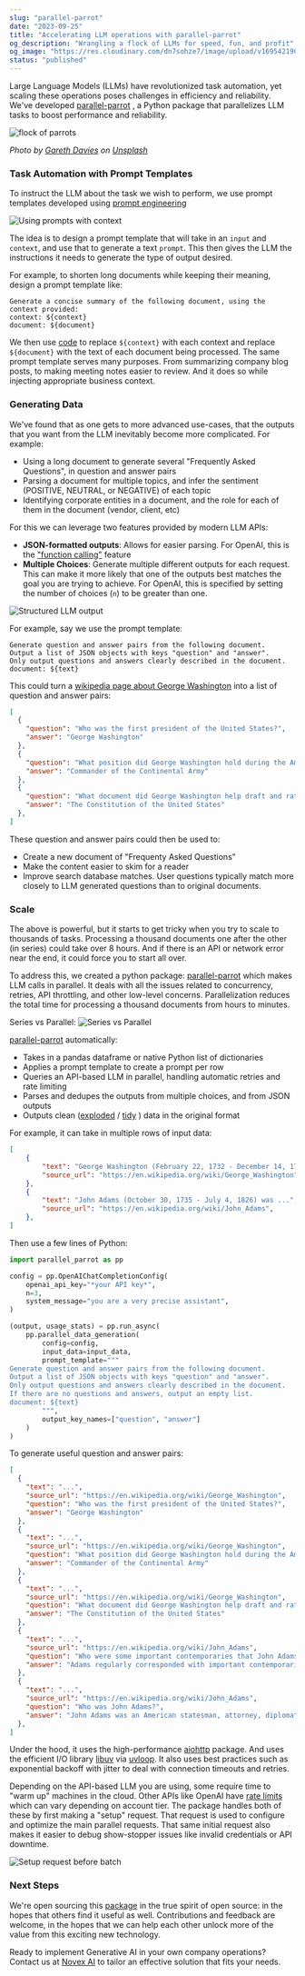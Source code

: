 ```yaml
---
slug: "parallel-parrot"
date: "2023-09-25"
title: "Accelerating LLM operations with parallel-parrot"
og_description: "Wrangling a flock of LLMs for speed, fun, and profit"
og_image: "https://res.cloudinary.com/dn7sohze7/image/upload/v1695421900/parallel-parrot/0002-gareth-davies-EGcfyDiUv58-unsplash.jpg"
status: "published"
---
```


Large Language Models (LLMs) have revolutionized task automation, yet scaling these
operations poses challenges in efficiency and reliability.
We've developed [parallel-parrot](https://pypi.org/project/parallel-parrot/)
, a Python package that parallelizes LLM tasks to boost performance and reliability.

![flock of parrots](./0002-gareth-davies-EGcfyDiUv58-unsplash.jpg)

*Photo by [Gareth Davies](https://unsplash.com/@gdfoto?utm_source=unsplash&utm_medium=referral&utm_content=creditCopyText)
 on [Unsplash](https://unsplash.com/photos/EGcfyDiUv58?utm_source=unsplash&utm_medium=referral&utm_content=creditCopyText)* 

### Task Automation with Prompt Templates

To instruct the LLM about the task we wish to perform, we use prompt templates
developed using [prompt engineering](https://www.promptingguide.ai/)

![Using prompts with context](./0002-parallel-parrot-1.drawio.png)

The idea is to design a prompt template that will take in an `input` and 
`context`, and use that to generate a text `prompt`.  This then gives the LLM the instructions it needs to generate the type of output desired.

For example, to shorten long documents while keeping their meaning, design a prompt template like:

```
Generate a concise summary of the following document, using the context provided:
context: ${context}
document: ${document}
```

We then use [code](https://peps.python.org/pep-0292/) to replace `${context}` with each context and replace `${document}` with the text of each document being processed.
The same prompt template serves many purposes. From summarizing company blog posts, to making meeting notes easier to review.  And it does so while injecting appropriate business context.

### Generating Data

We've found that as one gets to more advanced use-cases, that the outputs that you want from the LLM inevitably become more complicated.  For example:

- Using a long document to generate several "Frequently Asked Questions", in question and answer pairs
- Parsing a document for multiple topics, and infer the sentiment (POSITIVE, NEUTRAL, or NEGATIVE) of each topic
- Identifying corporate entities in a document, and the role for each of them in the document (vendor, client, etc)

For this we can leverage two features provided by modern LLM APIs:
- __JSON-formatted outputs__: Allows for easier parsing.  For OpenAI, this is the ["function calling"](https://platform.openai.com/docs/guides/gpt/chat-completions-api) feature
- __Multiple Choices__:  Generate multiple different outputs for each request.  This can make it more likely that one of the outputs best matches the goal you are trying to achieve.  For OpenAI, this is specified by setting the number of choices (`n`) to be greater than one.

![Structured LLM output](./0002-parallel-parrot-2.drawio.png)

For example, say we use the prompt template:
```
Generate question and answer pairs from the following document.
Output a list of JSON objects with keys "question" and "answer".
Only output questions and answers clearly described in the document.
document: ${text}
```

This could turn a [wikipedia page about George Washington](https://en.wikipedia.org/wiki/George_Washington) into a list of question and answer pairs:

```json
[
  {
    "question": "Who was the first president of the United States?",
    "answer": "George Washington"
  },
  {
    "question": "What position did George Washington hold during the American Revolutionary War?",
    "answer": "Commander of the Continental Army"
  },
  {
    "question": "What document did George Washington help draft and ratify?",
    "answer": "The Constitution of the United States"
  },
]
```

These question and answer pairs could then be used to:
- Create a new document of "Frequenty Asked Questions"
- Make the content easier to skim for a reader
- Improve search database matches.  User questions typically match more closely to LLM generated questions than to original documents.

### Scale

The above is powerful, but it starts to get tricky when you try to scale to thousands of tasks.  Processing a thousand documents one after the other (in series) could take over 8 hours.  And if there is an API or network error near the end, it could force you to start all over.

To address this, we created a python package: [parallel-parrot](https://pypi.org/project/parallel-parrot/) which makes LLM calls in parallel.  It deals with all the issues related to concurrency, retries, API throttling, and other low-level concerns.  Parallelization reduces the total time for processing a thousand documents from hours to minutes.

Series vs Parallel:
![Series vs Parallel](./0002-parallel-parrot-3.drawio.png)

[parallel-parrot](https://pypi.org/project/parallel-parrot/) automatically:
- Takes in a pandas dataframe or native Python list of dictionaries
- Applies a prompt template to create a prompt per row
- Queries an API-based LLM in parallel, handling automatic retries and rate limiting
- Parses and dedupes the outputs from multiple choices, and from JSON outputs
- Outputs clean ([exploded](https://towardsdatascience.com/why-and-how-to-explode-a-list-like-column-to-rows-in-pandas-b69c3391c01c/) / [tidy](https://cran.r-project.org/web/packages/tidyr/vignettes/tidy-data.html) ) data in the original format

For example, it can take in multiple rows of input data:

```json
[
    {
        "text": "George Washington (February 22, 1732 - December 14, 1799) was ...",
        "source_url": "https://en.wikipedia.org/wiki/George_Washington",
    },
    {
        "text": "John Adams (October 30, 1735 - July 4, 1826) was ...",
        "source_url": "https://en.wikipedia.org/wiki/John_Adams",
    },
]

```

Then use a few lines of Python:

```python
import parallel_parrot as pp

config = pp.OpenAIChatCompletionConfig(
    openai_api_key="*your API key*",
    n=3,
    system_message="you are a very precise assistant",
)

(output, usage_stats) = pp.run_async(
    pp.parallel_data_generation(
        config=config,
        input_data=input_data,
        prompt_template="""
Generate question and answer pairs from the following document.
Output a list of JSON objects with keys "question" and "answer".
Only output questions and answers clearly described in the document.
If there are no questions and answers, output an empty list.
document: ${text}
        """,
        output_key_names=["question", "answer"]
    )
)
```

To generate useful question and answer pairs:

```json
[
  {
    "text": "...",
    "source_url": "https://en.wikipedia.org/wiki/George_Washington",
    "question": "Who was the first president of the United States?",
    "answer": "George Washington"
  },
  {
    "text": "...",
    "source_url": "https://en.wikipedia.org/wiki/George_Washington",
    "question": "What position did George Washington hold during the American Revolutionary War?",
    "answer": "Commander of the Continental Army"
  },
  {
    "text": "...",
    "source_url": "https://en.wikipedia.org/wiki/George_Washington",
    "question": "What document did George Washington help draft and ratify?",
    "answer": "The Constitution of the United States"
  },
  {
    "text": "...",
    "source_url": "https://en.wikipedia.org/wiki/John_Adams",
    "question": "Who were some important contemporaries that John Adams corresponded with?",
    "answer": "Adams regularly corresponded with important contemporaries, including his wife and adviser Abigail Adams and his friend and political rival Thomas Jefferson."
  },
  {
    "text": "...",
    "source_url": "https://en.wikipedia.org/wiki/John_Adams",
    "question": "Who was John Adams?",
    "answer": "John Adams was an American statesman, attorney, diplomat, writer, and Founding Father."
  },
]
```

Under the hood, it uses the high-performance [aiohttp](https://docs.aiohttp.org/en/stable/) package.  And uses the efficient I/O library [libuv](https://libuv.org/) via [uvloop](https://github.com/MagicStack/uvloop).  It also uses best practices such as exponential backoff with jitter to deal with connection timeouts and retries.

Depending on the API-based LLM you are using, some require time to "warm up" machines in the cloud.  Other APIs like OpenAI have [rate limits](https://platform.openai.com/docs/guides/rate-limits/rate-limits-in-headers) which can vary depending on account tier.  The package handles both of these by first making a "setup" request.  That request is used to configure and optimize the main parallel requests.  That same initial request also makes it easier to debug show-stopper issues like invalid credentials or API downtime.

![Setup request before batch](./0002-parallel-parrot-4.drawio.png)

### Next Steps

We're open sourcing this [package](https://github.com/novex-ai/parallel-parrot) in the true spirit of open source: in the hopes that others find it useful as well.  Contributions and feedback are welcome, in the hopes that we can help each other unlock more of the value from this exciting new technology.

Ready to implement Generative AI in your own company operations?  Contact us at 
[Novex AI](https://novex.ai/) to tailor an effective solution that fits your needs.
